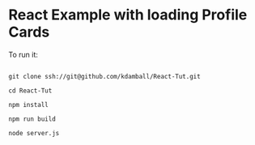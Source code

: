 # React Example with loading Profile Cards

To run it:

```(bash)

git clone ssh://git@github.com/kdamball/React-Tut.git

cd React-Tut

npm install

npm run build

node server.js

```